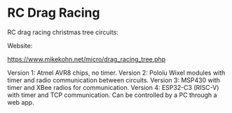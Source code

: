 # RC Drag Racing

RC drag racing christmas tree circuits:

Website:

https://www.mikekohn.net/micro/drag_racing_tree.php

Version 1: Atmel AVR8 chips, no timer.
Version 2: Pololu Wixel modules with timer and radio communication between circuits.
Version 3: MSP430 with timer and XBee radios for communication.
Version 4: ESP32-C3 (RISC-V) with timer and TCP communication. Can be controlled by a PC through a web app.

